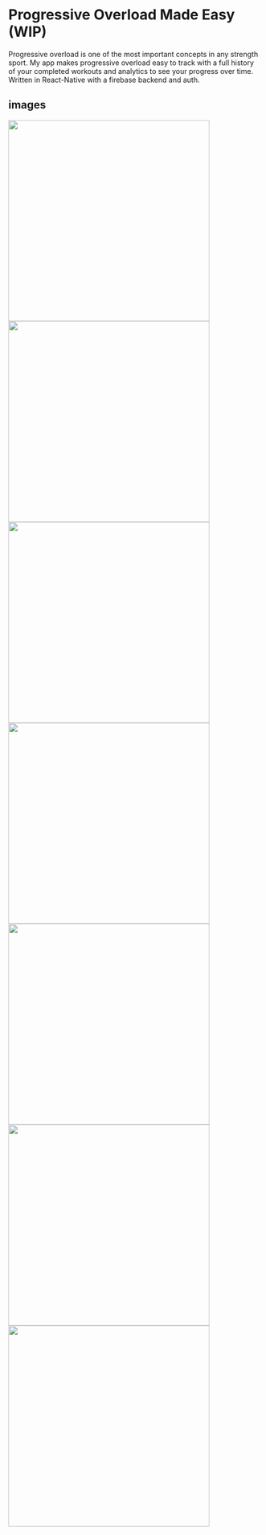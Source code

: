 # Progressive Overload Made Easy (WIP)
Progressive overload is one of the most important concepts in any strength sport. My app makes progressive overload easy to track with a full history of your completed workouts and analytics to see your progress over time. Written in React-Native with a firebase backend and auth.

## images
<!-- ![picture in app](/Screenshot_1670806592.png) -->
<img src="/Screenshot_1670806592.png" width="400">
<img src="/Screenshot_1670823326.png" width="400">
<img src="/Screenshot_1670823336.png" width="400">
<img src="/Screenshot_1670806646.png" width="400">
<img src="/Screenshot_1670806659.png" width="400">
<img src="/Screenshot_1670806680.png" width="400">
<img src="/Screenshot_1670806824.png" width="400">

